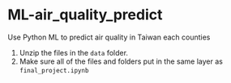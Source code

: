 # ML-air_quality_predict
Use Python ML to predict air quality in Taiwan each counties

1. Unzip the files in the `data` folder.
2. Make sure all of the files and folders put in the same layer as `final_project.ipynb`
